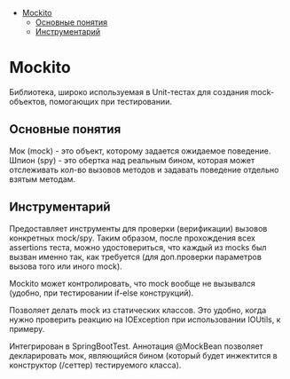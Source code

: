 <!-- TOC -->
* [Mockito](#mockito)
  * [Основные понятия](#основные-понятия)
  * [Инструментарий](#инструментарий)
<!-- TOC -->
  
# Mockito

Библиотека, широко используемая в Unit-тестах для создания mock- объектов, помогающих при тестировании.

## Основные понятия

Мок (mock) - это объект, которому задается ожидаемое поведение.
Шпион (spy) - это обертка над реальным бином, которая может отслеживать кол-во вызовов методов и задавать поведение
отдельно взятым методам.

## Инструментарий

Предоставляет инструменты для проверки (верификации) вызовов конкретных mock/spy. Таким образом, после прохождения
всех assertions теста, можно удостовериться, что каждый из mocks был вызван именно так, как требуется (для доп.проверки
параметров вызова того или иного mock).

Mockito может контролировать, что mock вообще не вызывался (удобно, при тестировании if-else конструкций).

Позволяет делать mock из статических классов. Это удобно, когда нужно проверить реакцию на IOException при использовании
IOUtils, к примеру.

Интегрирован в SpringBootTest. Аннотация @MockBean позволяет декларировать мок, являющийся бином (который будет
инжектится в конструктор (/сеттер) тестируемого класса).
